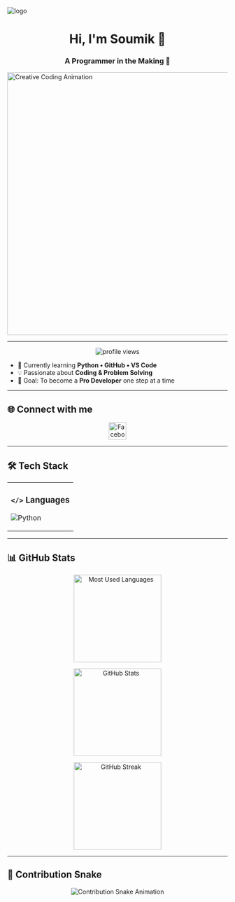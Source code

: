![logo](https://github.com/PySoumik/PySoumik/blob/main/github-header-image.png)

<h1 align="center">Hi, I'm Soumik 👋</h1>
<h3 align="center">A Programmer in the Making 🚀</h3>

<img src="https://media.giphy.com/media/RbDKaczqWovIugyJmW/giphy.gif" width="600" alt="Creative Coding Animation" align="center" />



---

<p align="center">
  <img src="https://komarev.com/ghpvc/?username=PySoumik&label=Profile%20views&color=0e75b6&style=flat" alt="profile views" />
</p>

- 🌱 Currently learning **Python • GitHub • VS Code**  
- 💡 Passionate about **Coding & Problem Solving**  
- 🎯 Goal: To become a **Pro Developer** one step at a time  

---

## 🌐 Connect with me

<p align="center">
  <a href="https://fb.com/urte4u" target="_blank">
    <img src="https://raw.githubusercontent.com/rahuldkjain/github-profile-readme-generator/master/src/images/icons/Social/facebook.svg" alt="Facebook" height="40" width="40"/>
  </a>
</p>

---

## 🛠️ Tech Stack

<table align="center">
<tr>
<td>

### **`</>` Languages**
![Python](https://img.shields.io/badge/Python-Beginner-lightgrey)

</td>
</tr>
</table>

---

## 📊 GitHub Stats

<div align="center">

  <img 
    src="https://github-readme-stats.vercel.app/api/top-langs/?username=PySoumik&layout=compact&langs_count=6&bg_color=FFF9DB&text_color=5A3E00&title_color=F4B400&icon_color=FFD700" 
    alt="Most Used Languages" 
    height="200px"
  />

  <img 
    src="https://github-readme-stats.vercel.app/api?username=PySoumik&show_icons=true&count_private=true&include_all_commits=true&rank_icon=github&bg_color=FFF9DB&text_color=5A3E00&title_color=F4B400&icon_color=FFD700" 
    alt="GitHub Stats" 
    height="200px"
  />

  <img 
    src="https://github-readme-streak-stats-v2.vercel.app/?user=PySoumik&bg_color=FFF9DB&text_color=5A3E00&fire_color=F4B400&curr_streak_num=5A3E00&curr_streak_label=F4B400&side_labels=5A3E00" 
    alt="GitHub Streak"
    height="200px"
  />

</div>

---

## 🐍 Contribution Snake

<p align="center">
  <img src="https://github.com/PySoumik/PySoumik/blob/output/github-contribution-grid-snake.svg" alt="Contribution Snake Animation" />
</p>
